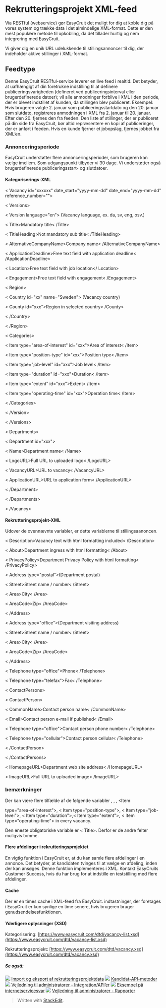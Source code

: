 # Rekrutteringsprojekt XML-feed

Via RESTful (webservice) gør EasyCruit det muligt for dig at koble dig på vores system og trække data i det almindelige XML-format. Dette er den mest populære metode til opkobling, da det tillader hurtig og nem integrering med EasyCruit.

Vi giver dig en unik URL udelukkende til stillingsannoncer til dig, der indeholder aktive stillinger i XML-format.

## Feedtype

Denne EasyCruit RESTful-service leverer en live feed i realtid. Det betyder, at uafhængigt af din foretrukne indstilling til at definere publiceringsvarigheden (defineret ved publiceringsinterval eller brugerdefinerede datoer); vil alle anmodninger forblive i XML i den periode, der er blevet indstillet af kunden, da stillingen blev publiceret. Eksempel: Hvis brugeren valgte 2. januar som publiceringsstartdato og den 20. januar som slutdato, registreres anmodningen i XML fra 2. januar til 20. januar. Efter den 20. fjernes den fra feeden. Den liste af stillinger, der er publiceret på din side fra EasyCruit, bør altid repræsentere en kopi af publiceringer, der er anført i feeden. Hvis en kunde fjerner et jobopslag, fjernes jobbet fra XML’en.

### Annonceringsperiode

EasyCruit understøtter flere annonceringsperioder, som brugeren kan vælge imellem. Som udgangspunkt tilbyder vi 30 dage. Vi understøtter også brugerdefinerede publiceringsstart- og slutdatoer.

#### Kategoriserings-XML

< Vacancy id="xxxxxx" date_start="yyyy-mm-dd" date_end="yyyy-mm-dd" reference_number="">

< Versions>

< Version language="en"> (Vacancy language, ex. da, sv, eng, osv.)

< Title>Mandatory title< /Title>

< TitleHeading>Not mandatory sub title< /TitleHeading>

< AlternativeCompanyName>Company name< /AlternativeCompanyName>

< ApplicationDeadline>Free text field with application deadline< /ApplicationDeadline>

< Location>Free text field with job location</ Location>

< Engagement>Free text field with engagement< /Engagement>

< Region>

< Country id="xx" name="Sweden"> (Vacancy country)

< County id="xxx">Region in selected country< /County>

< /Country>

< /Region>

< Categories>

< Item type="area-of-interest" id="xxx">Area of interest< /Item>

< Item type="position-type" id="xxx">Position type< /Item>

< Item type="job-level" id="xxx">Job level< /Item>

< Item type="duration" id="xxx">Duration< /Item>

< Item type="extent" id="xxx">Extent< /Item>

< Item type="operating-time" id="xxx">Operation time< /Item>

< /Categories>

< /Version>

< /Versions>

< Departments>

< Department id="xxx">

< Name>Department name< /Name>

< LogoURL>Full URL to uploaded logo< /LogoURL>

< VacancyURL>URL to vacancy< /VacancyURL>

< ApplicationURL>URL to application form< /ApplicationURL>

< /Department>

< /Departments>

< /Vacancy>

#### Rekrutteringsprojekt-XML

Udover de ovennævnte variabler, er dette variablerne til stillingsaanoncen.

< Description>Vacancy text with html formatting included< /Description>

< About>Department ingress with html formatting< /About>

< PrivacyPolicy>Department Privacy Policy with html formatting< /PrivacyPolicy>

< Address type="postal">(Department postal)

< Street>Street name / number< /Street>

< Area>City< /Area>

< AreaCode>Zip< /AreaCode>

< /Address>

< Address type="office">(Department visiting address)

< Street>Street name / number< /Street>

< Area>City< /Area>

< AreaCode>Zip< /AreaCode>

< /Address>

< Telephone type="office">Phone< /Telephone>

< Telephone type="telefax">Fax< /Telephone>

< ContactPersons>

< ContactPerson>

< CommonName>Contact person name< /CommonName>

< Email>Contact person e-mail if published< /Email>

< Telephone type="office">Contact person phone number< /Telephone>

< Telephone type="cellular">Contact person cellular< /Telephone>

< /ContactPerson>

< /ContactPersons>

< HomepageURL>Department web site address< /HomepageURL>

< ImageURL>Full URL to uploaded image< /ImageURL>

### bemærkninger

Der kan være flere tilfælde af de følgende variabler <Country>, <County>, <ContactPersons>, <Item

type="area-of-interest">, < Item type="position-type">, < Item type="job-level">, < Item type="duration">,< Item type="extent">, < Item type="operating-time"> in every vacancy.

Den eneste obligatoriske variable er < Title>. Derfor er de andre felter muligvis tomme.

#### Flere afdelinger i rekrutteringsprojektet

En vigtig funktion i EasyCruit er, at du kan samle flere afdelinger i en annonce. Det betyder, at kandidaten tvinges til at vælge en afdeling, inden der kan ansøges. Denne funktion implementeres i XML. Kontakt EasyCruits Customer Success, hvis du har brug for at indstille en teststilling med flere afdelinger.

#### Cache

Der er en times cache i XML-feed fra EasyCruit. indtastninger, der foretages i EasyCruit er kun synlige en time senere, hvis brugeren bruger genudsendelsesfunktionen.

#### Yderligere oplysninger (XSD)

Kategorisering:  [https://www.easycruit.com/dtd/vacancy-list.xsd](https://www.easycruit.com/dtd/vacancy-list.xsd)

Rekrutteringsprojekt:  [https://www.easycruit.com/dtd/vacancy.xsd](https://www.easycruit.com/dtd/vacancy.xsd)

##### Se også:

![](../Resources/Images/icon-document-link.png)  [Import og eksport af rekrutteringsprojektdata](import_and_export_of_vacancy_data.htm)
![](../Resources/Images/icon-document-link.png)  [Kandidat-API-metoder](candidate_api_methods.htm)
![](../Resources/Images/icon-document-link.png)  [Vejledning til administratorer - Integration/API’er](guide_for_administrators_integration_apis.htm)
![](../Resources/Images/icon-document-link.png)  [Eksempel på internetservicesvar](example_web_service_response.htm)
![](../Resources/Images/icon-document-link.png)  [Vejledning til administratorer - Rapporter](guide_for_administrators_reports.htm)


> Written with [StackEdit](https://stackedit.io/).
<!--stackedit_data:
eyJoaXN0b3J5IjpbLTg4MzUzNTEwMl19
-->
